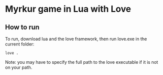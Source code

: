 # Myrkur game in Lua with Love

## How to run

To run, download lua and the love framework, then run love.exe in the current folder:

```
love .
```

Note: you may have to specify the full path to the love executable if it is not on your path.

